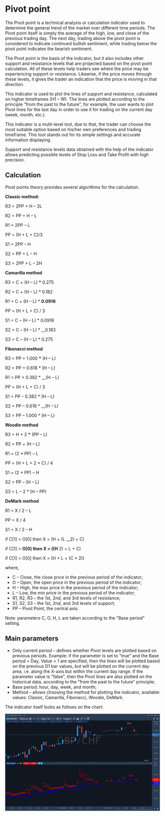 # Pivot point

The Pivot point is a technical analysis or calculation indicator used to determine the general trend of the market over different time periods. The Pivot point itself is simply the average of the high, low, and close of the previous trading day. The next day, trading above the pivot point is considered to indicate continued bullish sentiment, while trading below the pivot point indicates the bearish sentiment.

The Pivot point is the basis of the indicator, but it also includes other support and resistance levels that are projected based on the pivot point calculation. All of these levels help traders see where the price may be experiencing support or resistance. Likewise, if the price moves through these levels, it gives the trader an indication that the price is moving in that direction.

This indicator is used to plot the lines of support and resistance, calculated on higher timeframes \(H1 – W\). The lines are plotted according to the principle "from the past to the future", for example, the user wants to plot Pivot lines for the last day in order to use it for trading on the current day \(week, month, etc.\).

This indicator is a multi-level tool, due to that, the trader can choose the most suitable option based on his/her own preferences and trading timeframe. This tool stands out for its simple settings and accurate information displaying.

Support and resistance levels data obtained with the help of the indicator allows predicting possible levels of Stop Loss and Take Profit with high precision.

## Calculation

Pivot points theory provides several algorithms for the calculation.

**Classic method:**

R3 = 2PP + H – 2L

R2 = PP + H – L

R1 = 2PP – L

PP = \(H + L + C\)/3

S1 = 2PP – H

S2 = PP + L – H

S3 = 2PP + L – 2H

**Camarilla method**

R3 = C + \(H – L\) **\*** 0.275

R2 = C + \(H – L\) \* 0.182

R1 = C + \(H – L\) \* **0.0916** 

PP = \(H + L + C\) / 3

S1 = C – \(H – L\) \* 0.0916

S2 = C – \(H – L\) \* \_\_0.183

S3 = C – \(H – L\) _\*_ 0.275

**Fibonacci method**

R3 = PP + 1.000 **\*** \(H – L\)

R2 = PP + 0.618 _\*_ \(H – L\)

R1 = PP + 0.382 \* \_\_\(H – L\)

PP = \(H + L + C\) / 3

S1 = PP – 0.382 _\*_ \(H – L\)

S2 = PP – 0.618 \* \_\_\(H – L\)

S3 = PP – 1.000 _\*_ \(H – L\)

**Woodie method**

R3 = H + 2 **\*** \(PP – L\)

R2 = PP + \(H – L\)

R1 = \(2 \* PP\) – L

PP = \(H + L + 2 \* C\) / 4

S1 = \(2 \* PP\) – H

S2 = PP – \(H – L\)

S3 = L – 2 _\*_ \(H – PP\)

**DeMark method**

R1 = X / 2 – L

PP = X / 4

S1 = X / 2 – H

if C\[1\] &lt; O\[0\] then X = \(H + \(L \_\_2\) + C\)

if C\[1\] &gt; **O\[0\] then X = \(\(H**  2\) + L + C\)

if C\[1\] = O\[0\] then X = \(H + L + \(C \* 2\)\)

where,

* C – Close, the close price in the previous period of the indicator;
* O – Open, the open price in the previous period of the indicator;
* H – High, the max price in the previous period of the indicator;
* L – Low, the min price in the previous period of the indicator;
* R1, R2, R3 – the 1st, 2nd, and 3rd levels of resistance;
* S1, S2, S3 – the 1st, 2nd, and 3rd levels of support;
* PP – Pivot Point, the central axis.

Note: parameters C, O, H, L are taken according to the "Base period" setting.

## Main parameters

* Only current period – defines whether Pivot levels are plotted based on previous periods. Example: if the parameter is set to "true" and the Base period = Day, Value = 1 are specified, then the lines will be plotted based on the previous D1 bar values, but will be plotted on the current day area, i.e. along the X-axis but within the current day range. If the parameter value is "false", then the Pivot lines are also plotted on the historical data, according to the "from the past to the future" principle;
* Base period: hour, day, week, and month;
* Method – allows choosing the method for plotting the indicator, available values: Classic, Camarilla, Fibonacci, Woodie, DeMark.

The indicator itself looks as follows on the chart:

![](../../../../.gitbook/assets/screenshot_1%20%2826%29.jpg)

